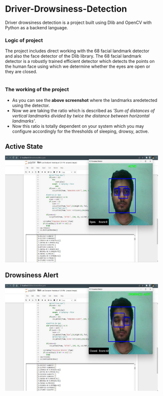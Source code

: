 # Driver-Drowsiness-Detection
Driver drowsiness detection is a project built using Dlib and OpenCV with Python as a backend language.
<h3>Logic of project</h3>
The project includes direct working with the 68 facial landmark detector and also the face detector of the Dlib library.
The 68 facial landmark detector is a robustly trained efficient detector which detects the points on the human face using which 
we determine whether the eyes are open or they are closed.</br></br>

<h3>The working of the project</h3>
<ul><li>As you can see the<b> above screenshot</b> where the landmarks aredetected using the detector.
<li>Now we are taking the ratio which is described as <i>'Sum of distances of vertical landmarks divided by twice the distance between horizontal landmarks'</i>.
<li>Now this ratio is totally dependent on your system which you may configure accordingly for the thresholds of sleeping, drowsy, active.</ul>
<h2> Active State</h2>
<center>
  <img src="https://github.com/sourik10/Driver-Drowsiness-Detection/blob/main/screenshots/fy_ss1.PNG" align="center" height="350">
</center>
 <h2> Drowsiness Alert </h2>
<center>
  <img src="https://github.com/sourik10/Driver-Drowsiness-Detection/blob/main/screenshots/fy_ss2.PNG" align="center" height="350">
</center>
